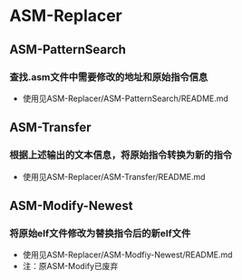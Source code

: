 # ASM-Replacer
## ASM-PatternSearch
### 查找.asm文件中需要修改的地址和原始指令信息
* 使用见ASM-Replacer/ASM-PatternSearch/README.md
## ASM-Transfer
### 根据上述输出的文本信息，将原始指令转换为新的指令
* 使用见ASM-Replacer/ASM-Transfer/README.md
## ASM-Modify-Newest
### 将原始elf文件修改为替换指令后的新elf文件
* 使用见ASM-Replacer/ASM-Modfiy-Newest/README.md
* 注：原ASM-Modify已废弃

